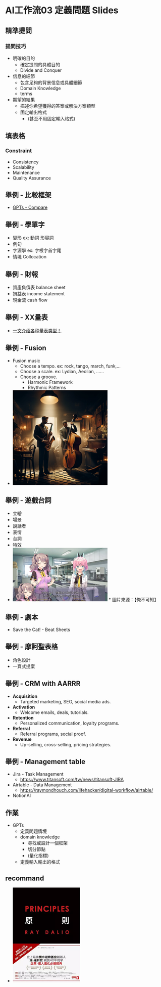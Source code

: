 # AI工作流03 定義問題 Slides

<div class="slide">

## 精準提問

### 提問技巧
* 明確的目的
  * 確定提問的具體目的
  * Divide and Conquer
* 信息的細節
  * 包含足夠的背景信息或具體細節
  * Domain Knowledge
  * terms
* 期望的結果
  * 描述你希望獲得的答案或解決方案類型
  * 固定輸出格式
    * (甚至不用固定輸入格式)

</div>

<div class="slide">

## 填表格

### Constraint
* Consistency
* Scalability
* Maintenance
* Quality Assurance

</div>

<div class="slide">

## 舉例 - 比較框架
* [GPTs - Compare](https://ai.posetmage.com/GPTs/Tool/Libra%20-%20Compare%20Feature/)

</div>

<div class="slide">

## 舉例 - 學單字
* 變形 ex: 動詞 形容詞
* 例句
* 字源學 ex: 字根字首字尾
* 情境 Collocation

</div>

<div class="slide">

## 舉例 - 財報
* 資產負債表 balance sheet
* 損益表 income statement
* 現金流 cash flow

</div>

<div class="slide">

## 舉例 - XX量表
* [一文介绍各种量表类型！](https://zhuanlan.zhihu.com/p/410919476)

</div>

<div class="slide">

## 舉例 - Fusion
* Fusion music
  * Choose a tempo. ex: rock, tango, march, funk,...
  * Choose a scale. ex: Lydian, Aeolian, ......
  * Choose a groove.
    * Harmonic Framework
    * Rhythmic Patterns
* <img src="./03/Jazz.webp" width="300">

</div>

<div class="slide">

## 舉例 - 遊戲台詞
* 立繪
* 場景
* 說話者
* 表情
* 台詞
* 特效
* <img src="./03/galgame.webp" width="300">
  * 圖片來源：【俺不可知】

</div>


<div class="slide">

## 舉例 - 劇本
* Save the Cat! - Beat Sheets

</div>

<div class="slide">

## 舉例 - 摩訶聖表格
* 角色設計
* 一頁式提案

</div>

<div class="slide">

## 舉例 - CRM with AARRR
* **Acquisition**
  * Targeted marketing, SEO, social media ads.
* **Activation**
  * Welcome emails, deals, tutorials.
* **Retention**
  * Personalized communication, loyalty programs.
* **Referral**
  * Referral programs, social proof.
* **Revenue**
  * Up-selling, cross-selling, pricing strategies.
</div>


<div class="slide">

## 舉例 - Management table
* Jira - Task Management
  * https://www.titansoft.com/tw/news/titansoft-JIRA
* Airtable - Data Management 
  * https://raymondhouch.com/lifehacker/digital-workflow/airtable/
* NotionAI

</div>


<div class="slide">

## 作業
* GPTs
  * 定義問題情境
  * domain knowledge
    * 尋找或設計一個框架
    * 切分節點
    * (量化指標)
  * 定義輸入輸出的格式

## recommand
* <img src="./03/principles.webp" height="300">

</div>